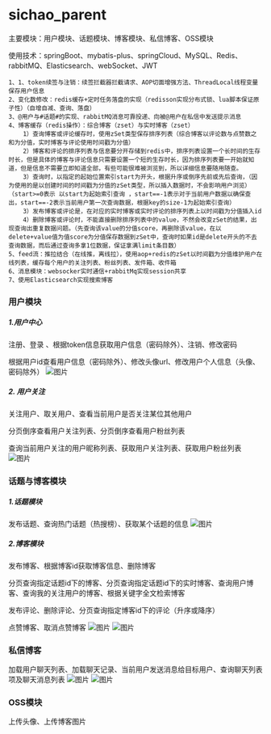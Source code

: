 # sichao_parent
主要模块：用户模块、话题模块、博客模块、私信博客、OSS模块

使用技术：springBoot、mybatis-plus、springCloud、MySQL、Redis、rabbitMQ、Elasticsearch、webSocket、JWT
```
1、1、token续签与注销：续签拦截器拦截请求、AOP切面增强方法、ThreadLocal线程变量保存用户信息
2、变化数修改：redis缓存+定时任务落盘的实现（redisson实现分布式锁、lua脚本保证原子性）（自增自减、查询、落盘）
3、@用户与#话题#的实现、rabbitMQ消息可靠投递、向被@用户在私信中发送提示消息
4、博客缓存（redis操作）：综合博客（zset）与实时博客（zset）
	1）查询博客或评论缓存时，使用zSet类型保存排序列表（综合博客以评论数与点赞数之和为分值，实时博客与评论使用时间戳为分值）
	2）博客和评论的排序列表与信息要分开存储到redis中，排序列表设置一个长时间的生存时长，但是具体的博客与评论信息只需要设置一个短的生存时长，因为排序列表要一开始就知道，但是信息不需要立即知道全部，有些可能很难被浏览到，所以详细信息要随用随查。
	3）查询时，以指定的起始位置索引start为开头，根据升序或倒序先前或先后查询，（因为使用的是以创建时间的时间戳为分值的zSet类型，所以插入数据时，不会影响用户浏览）（start>=0表示 以start为起始索引查询 ，start==-1表示对于当前用户数据以确保查出，start==-2表示当前用户第一次查询数据，根据key的size-1为起始索引查询）
	3）发布博客或评论是，在对应的实时博客或实时评论的排序列表上以时间戳为分值插入id
	4）删除博客或评论时，不能直接删除排序列表中的value，不然会改变zSet的结果，出现查询出重复数据问题。（先查询该value的分值score，再删除该value，在以delete+value值为值score为分值保存数据到zSet中，查询时如果id是delete开头的不去查询数据，而后通过查询多拿1位数据，保证拿满limit条目数）
5、feed流：推拉结合（在线推，离线拉），使用aop+redis的zSet以时间戳为分值维护用户在线列表，缓存每个用户的关注列表、粉丝列表、发件箱、收件箱
6、消息模块：websocker实时通信+rabbitMq实现session共享
7、使用Elasticsearch实现搜索博客
```

### 用户模块

##### 1.用户中心

注册、登录 、根据token信息获取用户信息（密码除外）、注销、修改密码

根据用户id查看用户信息（密码除外）、修改头像url、修改用户个人信息（头像、密码除外）
![图片](https://github.com/jzmr/sichao_parent/assets/81701868/64528ffe-3437-4253-ac83-273a52e9443c)


##### 2. 用户关注

关注用户、取关用户、查看当前用户是否关注某位其他用户

分页倒序查看用户关注列表、分页倒序查看用户粉丝列表

查询当前用户关注的用户昵称列表、获取用户关注列表、获取用户粉丝列表
![图片](https://github.com/jzmr/sichao_parent/assets/81701868/3d9dfda5-2b05-43bd-bce3-a1c6b8b0ca1c)


### 话题与博客模块

##### 1.话题模块

发布话题、查询热门话题（热搜榜）、获取某个话题的信息
![图片](https://github.com/jzmr/sichao_parent/assets/81701868/831556e0-b1ae-42a0-b4c4-f3a7bab58ac2)

##### 2.博客模块

发布博客、根据博客id获取博客信息、删除博客

分页查询指定话题id下的博客、分页查询指定话题id下的实时博客、查询用户博客、查询我的关注用户的博客、根据关键字全文检索博客

发布评论、删除评论、分页查询指定博客id下的评论（升序或降序）

点赞博客、取消点赞博客
![图片](https://github.com/jzmr/sichao_parent/assets/81701868/e365e3c1-4cf7-42e2-bd37-c31cade3f3a1)
![图片](https://github.com/jzmr/sichao_parent/assets/81701868/1301c03d-ee63-4db4-b07f-bc8bb78c9f5f)


### 私信博客

加载用户聊天列表、加载聊天记录、当前用户发送消息给目标用户、查询聊天列表项及聊天消息列表
![图片](https://github.com/jzmr/sichao_parent/assets/81701868/096028fb-bcb9-432c-bfb7-52e3d0c3e8dc)
![图片](https://github.com/jzmr/sichao_parent/assets/81701868/c4cb6cf9-ceb8-4b9c-9e90-a0a0da88a32a)


### OSS模块

上传头像、上传博客图片

